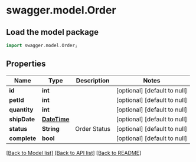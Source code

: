 # swagger.model.Order

## Load the model package
```dart
import swagger.model.Order;
```

## Properties
Name | Type | Description | Notes
------------ | ------------- | ------------- | -------------
**id** | **int** |  | [optional] [default to null]
**petId** | **int** |  | [optional] [default to null]
**quantity** | **int** |  | [optional] [default to null]
**shipDate** | [**DateTime**](DateTime.md) |  | [optional] [default to null]
**status** | **String** | Order Status | [optional] [default to null]
**complete** | **bool** |  | [optional] [default to null]

[[Back to Model list]](../README.md#documentation-for-models) [[Back to API list]](../README.md#documentation-for-api-endpoints) [[Back to README]](../README.md)


